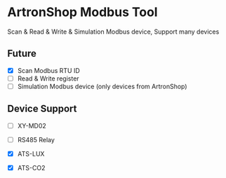 # ArtronShop Modbus Tool

Scan & Read & Write & Simulation Modbus device, Support many devices

## Future

 - [x] Scan Modbus RTU ID
 - [ ] Read & Write register
 - [ ] Simulation Modbus device (only devices from ArtronShop)

## Device Support

 - [ ] XY-MD02
 - [ ] RS485 Relay
 - [x] ATS-LUX
 - [x] ATS-CO2


